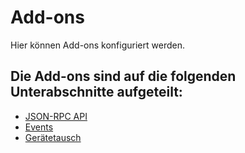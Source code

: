 # Add-ons

Hier können Add-ons konfiguriert werden.

## Die Add-ons sind auf die folgenden Unterabschnitte aufgeteilt:

- [JSON-RPC API](./json-rpc-api/index.md)
- [Events](./events.md)
- [Gerätetausch](./geraetetausch/index.md)
